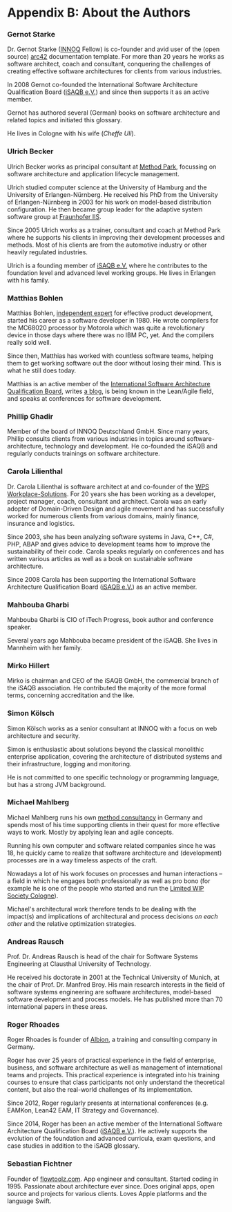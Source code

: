 
# Appendix B: About the Authors

### Gernot Starke

Dr. Gernot Starke ([INNOQ](https://innoq.com) Fellow) is co-founder and avid user of the (open source) [arc42](https://arc42.org) documentation template. 
For more than 20 years he works as software architect, coach and consultant, conquering the challenges of creating effective software architectures for clients from various industries.

In 2008 Gernot co-founded the International Software Architecture Qualification Board ([iSAQB e.V.](https://isaqb.org)) and since then supports it as an active member.

Gernot has authored several (German) books on software architecture and related topics and initiated this glossary.

He lives in Cologne with his wife (_Cheffe Uli_).



### Ulrich Becker

Ulrich Becker works as principal consultant at [Method Park](http://www.methodpark.de), focussing on software architecture and application lifecycle management.

Ulrich studied computer science at the University of Hamburg and the University of Erlangen-Nürnberg. He received his PhD from the University of Erlangen-Nürnberg in 2003 for his work on model-based distribution configuration. He then became group leader for the adaptive system software group at [Fraunhofer IIS](http://www.iis.fraunhofer.de/).

Since 2005 Ulrich works as a trainer, consultant and coach at Method Park where he supports his clients in improving their development processes and methods. Most of his clients are from the automotive industry or other heavily regulated industries.

Ulrich is a founding member of [iSAQB e.V.](http://isaqb.org) where he contributes to the foundation level and advanced level working groups. He lives in Erlangen with his family.


### Matthias Bohlen

Matthias Bohlen, [independent expert](http://mbohlen.de) for effective product development, started his career as a software developer in 1980. He wrote compilers for the MC68020 processor by Motorola which was quite a revolutionary device in those days where there was no IBM PC, yet. And the compilers really sold well.

Since then, Matthias has worked with countless software teams, helping them to get working software out the door without losing their mind. This is what he still does today.

Matthias is an active member of the [International Software Architecture Qualification Board](http://www.isaqb.org), writes [a blog](http://mbohlen.de), is being known in the Lean/Agile field, and speaks at conferences for software development. 


### Phillip Ghadir

Member of the board of INNOQ Deutschland GmbH. Since many years, Phillip consults
clients from various industries in topics around software-architecture,
technology and development. He co-founded the iSAQB and regularly conducts trainings
on software architecture.


### Carola Lilienthal

Dr. Carola Lilienthal is software architect at and co-founder of the [WPS Workplace-Solutions](https://wps.de). 
For 20 years she has been working as a developer, project manager, coach, consultant and architect. Carola was an early adopter of Domain-Driven Design and agile movement and has successfully worked for numerous clients from various domains, mainly finance, insurance and logistics.

Since 2003, she has been analyzing software systems in Java, C++, C#, PHP, ABAP and gives advice to development teams how to improve the sustainability of their code. Carola speaks regularly on conferences and has written various articles as well as a book on sustainable software architecture.

Since 2008 Carola has been supporting the International Software Architecture Qualification Board ([iSAQB e.V.](http://isaqb.org)) as an active member.


### Mahbouba Gharbi

Mahbouba Gharbi is CIO of iTech Progress, book author and conference speaker.

Several years ago Mahbouba became president of the iSAQB. She lives in Mannheim with her family.

### Mirko Hillert

Mirko is chairman and CEO of the iSAQB GmbH, the commercial branch of the iSAQB association. He contributed the majority of the more formal terms, concerning accreditation and the like.


### Simon Kölsch
Simon Kölsch works as a senior consultant at INNOQ with a focus on web architecture and security.


Simon is enthusiastic about solutions beyond the classical monolithic enterprise application, covering the architecture of distributed systems and their infrastructure, logging and monitoring. 

He is not committed to one specific technology or programming language, but has a strong JVM background.


### Michael Mahlberg

Michael Mahlberg runs his own [method consultancy](http://consulting-guild.de) in Germany and spends most of his time supporting clients in their quest for more effective ways to work. Mostly by applying lean and agile concepts.

Running his own computer and software related companies since he was 18, he quickly came to realize that software architecture and (development) processes are in a way timeless aspects of the craft.

Nowadays a lot of his work focuses on processes and human interactions – a field in which he engages both professionally as well as pro bono (for example he is one of the people who started and run the [Limited WIP Society Cologne](http://lwscologne.de)).

Michael's architectural work therefore tends to be dealing with the impact(s) and implications of architectural and process decisions _on each other_ and the relative optimization strategies.

### Andreas Rausch
Prof. Dr. Andreas Rausch is head of the chair for Software Systems Engineering at Clausthal University of Technology. 

He received his doctorate in 2001 at the Technical University of Munich, at the chair of Prof. Dr. Manfred Broy. 
His main research interests in the field of software systems engineering are software architectures, model-based software development and process models. 
He has published more than 70 international papers in these areas.


### Roger Rhoades

Roger Rhoades is founder of [Albion](https://albionacademy.de), a training and consulting company in Germany. 

Roger has over 25 years of practical experience in the field of enterprise, business, and software architecture as well as management of international teams and projects. This practical experience is integrated into his training courses to ensure that class participants not only understand the theoretical content, but also the real-world challenges of its implementation.

Since 2012, Roger regularly presents at international conferences (e.g. EAMKon, Lean42 EAM, IT Strategy and Governance).

Since 2014, Roger has been an active member of the International Software Architecture Qualification Board ([iSAQB e.V.](http://isaqb.org)). He actively supports the evolution of the foundation and advanced curricula, exam questions, and case studies in addition to the iSAQB glossary.

### Sebastian Fichtner

Founder of [flowtoolz.com](https://www.flowtoolz.com). App engineer and consultant. Started coding in 1995. Passionate about architecture ever since. Does original apps, open source and projects for various clients. Loves Apple platforms and the language Swift.